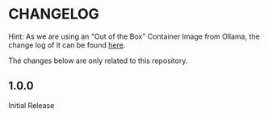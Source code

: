 # CHANGELOG

Hint: As we are using an "Out of the Box" Container Image from Ollama, the change log of it can be found [here](https://github.com/ollama/ollama/releases).

The changes below are only related to this repository.

## 1.0.0

Initial Release
